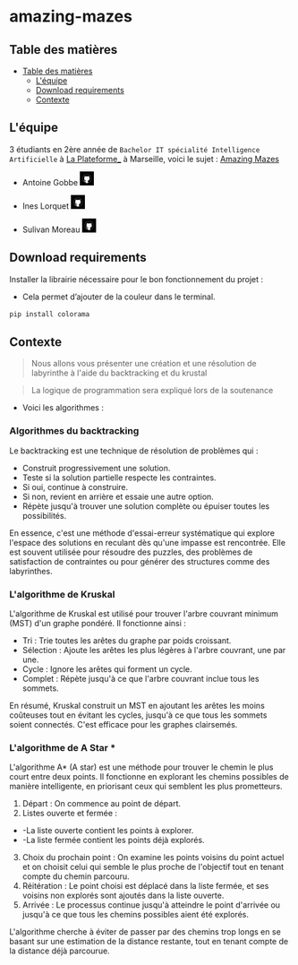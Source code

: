 # amazing-mazes

## Table des matières

- [Table des matières](#table-des-matières)
  - [L'équipe](#léquipe)
  - [Download requirements](#download-requirements)
  - [Contexte](#contexte)

## L'équipe

3 étudiants en 2ère année de `Bachelor IT spécialité Intelligence Artificielle` à [La Plateforme\_](https://laplateforme.io/) à Marseille, voici le sujet : [Amazing Mazes](https://drive.google.com/file/d/1vO0qkPHhB5dNDG89fNQi0YCuu21-_zGC/view)

- Antoine Gobbe
  <a href="https://github.com/NovaStarmax">
  <img src="img/github.png" width=25>
  </a>

- Ines Lorquet
  <a href="https://github.com/ines-lorquet">
  <img src="img/github.png" width=25>
  </a>

- Sulivan Moreau
  <a href="https://github.com/sulivan-moreau">
  <img src="img/github.png" width=25>
  </a>

## Download requirements

Installer la librairie nécessaire pour le bon fonctionnement du projet :

- Cela permet d’ajouter de la couleur dans le terminal.

```sh
pip install colorama
```

## Contexte

> Nous allons vous présenter une création et une résolution de labyrinthe à l'aide du backtracking et du krustal

> La logique de programmation sera expliqué lors de la soutenance

- Voici les algorithmes :

### Algorithmes du backtracking

Le backtracking est une technique de résolution de problèmes qui :

 - Construit progressivement une solution.
 - Teste si la solution partielle respecte les contraintes.
 - Si oui, continue à construire.
 - Si non, revient en arrière et essaie une autre option.
 - Répète jusqu'à trouver une solution complète ou épuiser toutes les possibilités.

En essence, c'est une méthode d'essai-erreur systématique qui explore l'espace des solutions en reculant dès qu'une impasse est rencontrée. Elle est souvent utilisée pour résoudre des puzzles, des problèmes de satisfaction de contraintes ou pour générer des structures comme des labyrinthes.

### L'algorithme de Kruskal

L'algorithme de Kruskal est utilisé pour trouver l'arbre couvrant minimum (MST) d'un graphe pondéré. Il fonctionne ainsi :

 - Tri : Trie toutes les arêtes du graphe par poids croissant.
 - Sélection : Ajoute les arêtes les plus légères à l'arbre couvrant, une par une.
 - Cycle : Ignore les arêtes qui forment un cycle.
 - Complet : Répète jusqu'à ce que l'arbre couvrant inclue tous les sommets.

En résumé, Kruskal construit un MST en ajoutant les arêtes les moins coûteuses tout en évitant les cycles, jusqu'à ce que tous les sommets soient connectés. C'est efficace pour les graphes clairsemés.


### L'algorithme de A Star *

L'algorithme A* (A star) est une méthode pour trouver le chemin le plus court entre deux points. Il fonctionne en explorant les chemins possibles de manière intelligente, en priorisant ceux qui semblent les plus prometteurs.

 1. Départ : On commence au point de départ.
 2. Listes ouverte et fermée :
 - -La liste ouverte contient les points à explorer.
 - -La liste fermée contient les points déjà explorés.
 3. Choix du prochain point : On examine les points voisins du point actuel et on choisit celui qui semble le plus proche de l'objectif tout en tenant compte du chemin parcouru.
 4. Réitération : Le point choisi est déplacé dans la liste fermée, et ses voisins non explorés sont ajoutés dans la liste ouverte.
 5. Arrivée : Le processus continue jusqu'à atteindre le point d'arrivée ou jusqu'à ce que tous les chemins possibles aient été explorés.

L'algorithme cherche à éviter de passer par des chemins trop longs en se basant sur une estimation de la distance restante, tout en tenant compte de la distance déjà parcourue.